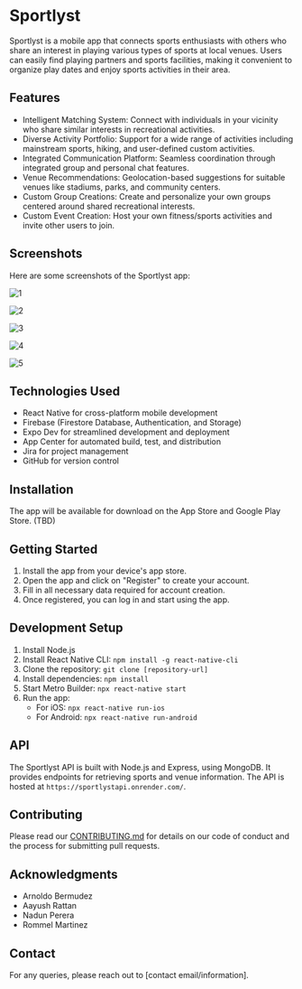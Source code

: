# Sportlyst

Sportlyst is a mobile app that connects sports enthusiasts with others who share an interest in playing various types of sports at local venues. Users can easily find playing partners and sports facilities, making it convenient to organize play dates and enjoy sports activities in their area.

## Features

- Intelligent Matching System: Connect with individuals in your vicinity who share similar interests in recreational activities.
- Diverse Activity Portfolio: Support for a wide range of activities including mainstream sports, hiking, and user-defined custom activities.
- Integrated Communication Platform: Seamless coordination through integrated group and personal chat features.
- Venue Recommendations: Geolocation-based suggestions for suitable venues like stadiums, parks, and community centers.
- Custom Group Creations: Create and personalize your own groups centered around shared recreational interests.
- Custom Event Creation: Host your own fitness/sports activities and invite other users to join.

## Screenshots

Here are some screenshots of the Sportlyst app:

![1](./SCR-20240705-kulp.png)


![2](./SCR-20240705-kung.png)


![3](./SCR-20240705-kuqy.png)


![4](./SCR-20240705-kutb.png)


![5](./SCR-20240705-kuwc.png)


## Technologies Used

- React Native for cross-platform mobile development
- Firebase (Firestore Database, Authentication, and Storage)
- Expo Dev for streamlined development and deployment
- App Center for automated build, test, and distribution
- Jira for project management
- GitHub for version control

## Installation

The app will be available for download on the App Store and Google Play Store. (TBD)

## Getting Started

1. Install the app from your device's app store.
2. Open the app and click on "Register" to create your account.
3. Fill in all necessary data required for account creation.
4. Once registered, you can log in and start using the app.

## Development Setup

1. Install Node.js
2. Install React Native CLI: `npm install -g react-native-cli`
3. Clone the repository: `git clone [repository-url]`
4. Install dependencies: `npm install`
5. Start Metro Builder: `npx react-native start`
6. Run the app:
   - For iOS: `npx react-native run-ios`
   - For Android: `npx react-native run-android`

## API

The Sportlyst API is built with Node.js and Express, using MongoDB. It provides endpoints for retrieving sports and venue information. The API is hosted at `https://sportlystapi.onrender.com/`.

## Contributing

Please read our [CONTRIBUTING.md](CONTRIBUTING.md) for details on our code of conduct and the process for submitting pull requests.

## Acknowledgments

- Arnoldo Bermudez
- Aayush Rattan
- Nadun Perera
- Rommel Martinez

## Contact

For any queries, please reach out to [contact email/information].
